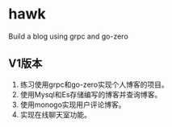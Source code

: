 # hawk
Build a blog using grpc and go-zero

## V1版本
1. 练习使用grpc和go-zero实现个人博客的项目。
2. 使用Mysql和Es存储编写的博客并查询博客。
3. 使用monogo实现用户评论博客。
4. 实现在线聊天室功能。
